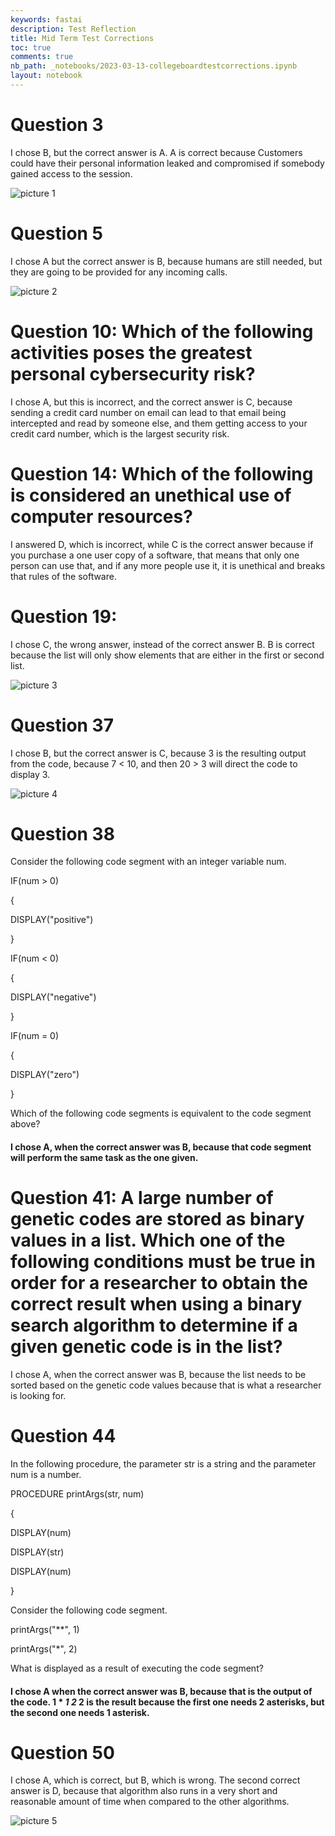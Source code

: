 ```yaml
---
keywords: fastai
description: Test Reflection
title: Mid Term Test Corrections
toc: true
comments: true
nb_path: _notebooks/2023-03-13-collegeboardtestcorrections.ipynb
layout: notebook
---
```


<!--
#################################################
### THIS FILE WAS AUTOGENERATED! DO NOT EDIT! ###
#################################################
# file to edit: _notebooks/2023-03-13-collegeboardtestcorrections.ipynb
-->

<div class="container" id="notebook-container">
        
<div class="cell border-box-sizing text_cell rendered"><div class="inner_cell">
<div class="text_cell_render border-box-sizing rendered_html">
<h1 id="Question-3">Question 3<a class="anchor-link" href="#Question-3"> </a></h1><p>I chose B, but the correct answer is A. A is correct because Customers could have their personal information leaked and compromised if somebody gained access to the session.</p>
<p><img src="/Blog/images/copied_from_nb/../images/b92028577475e173db6c0c4133f043148d5d54d15a9a9196f176f23eaa5394a9.png" alt="picture 1"></p>

</div>
</div>
</div>
<div class="cell border-box-sizing text_cell rendered"><div class="inner_cell">
<div class="text_cell_render border-box-sizing rendered_html">
<h1 id="Question-5">Question 5<a class="anchor-link" href="#Question-5"> </a></h1><p>I chose A but the correct answer is B, because humans are still needed, but they are going to be provided for any incoming calls.</p>
<p><img src="/Blog/images/copied_from_nb/../images/7557222c3290d67df7e6b11e0b0ea3406849178561924a51e6e2b01dad1df3b0.png" alt="picture 2"></p>

</div>
</div>
</div>
<div class="cell border-box-sizing text_cell rendered"><div class="inner_cell">
<div class="text_cell_render border-box-sizing rendered_html">
<h1 id="Question-10:-Which-of-the-following-activities-poses-the-greatest-personal-cybersecurity-risk?">Question 10: Which of the following activities poses the greatest personal cybersecurity risk?<a class="anchor-link" href="#Question-10:-Which-of-the-following-activities-poses-the-greatest-personal-cybersecurity-risk?"> </a></h1><p>I chose A, but this is incorrect, and the correct answer is C, because sending a credit card number on email can lead to that email being intercepted and read by someone else, and them getting access to your credit card number, which is the largest security risk.</p>

</div>
</div>
</div>
<div class="cell border-box-sizing text_cell rendered"><div class="inner_cell">
<div class="text_cell_render border-box-sizing rendered_html">
<h1 id="Question-14:-Which-of-the-following-is-considered-an-unethical-use-of-computer-resources?">Question 14: Which of the following is considered an unethical use of computer resources?<a class="anchor-link" href="#Question-14:-Which-of-the-following-is-considered-an-unethical-use-of-computer-resources?"> </a></h1><p>I answered D, which is incorrect, while C is the correct answer because if you purchase a one user copy of a software, that means that only one person can use that, and if any more people use it, it is unethical and breaks that rules of the software.</p>

</div>
</div>
</div>
<div class="cell border-box-sizing text_cell rendered"><div class="inner_cell">
<div class="text_cell_render border-box-sizing rendered_html">
<h1 id="Question-19:">Question 19:<a class="anchor-link" href="#Question-19:"> </a></h1><p>I chose C, the wrong answer, instead of the correct answer B. B is correct because the list will only show elements that are either in the first or second list.</p>
<p><img src="/Blog/images/copied_from_nb/../images/c881aee7f7db3427fd0d5d9e2da8956410dd7a524168f9f7fe88d81f29424e01.png" alt="picture 3"></p>

</div>
</div>
</div>
<div class="cell border-box-sizing text_cell rendered"><div class="inner_cell">
<div class="text_cell_render border-box-sizing rendered_html">
<h1 id="Question-37">Question 37<a class="anchor-link" href="#Question-37"> </a></h1><p>I chose B, but the correct answer is C, because 3 is the resulting output from the code, because 7 &lt; 10, and then 20 &gt; 3 will direct the code to display 3.</p>
<p><img src="/Blog/images/copied_from_nb/../images/087758a2d95c60b547a40a6c6d0966860bf4a7ca9aa024675bef2e8f6228e468.png" alt="picture 4"></p>

</div>
</div>
</div>
<div class="cell border-box-sizing text_cell rendered"><div class="inner_cell">
<div class="text_cell_render border-box-sizing rendered_html">
<h1 id="Question-38">Question 38<a class="anchor-link" href="#Question-38"> </a></h1><p>Consider the following code segment with an integer variable num.</p>
<p>IF(num &gt; 0)</p>
<p>{</p>
<p>DISPLAY("positive")</p>
<p>}</p>
<p>IF(num &lt; 0)</p>
<p>{</p>
<p>DISPLAY("negative")</p>
<p>}</p>
<p>IF(num = 0)</p>
<p>{</p>
<p>DISPLAY("zero")</p>
<p>}</p>
<p>Which of the following code segments is equivalent to the code segment above?</p>
<h4 id="I-chose-A,-when-the-correct-answer-was-B,-because-that-code-segment-will-perform-the-same-task-as-the-one-given.">I chose A, when the correct answer was B, because that code segment will perform the same task as the one given.<a class="anchor-link" href="#I-chose-A,-when-the-correct-answer-was-B,-because-that-code-segment-will-perform-the-same-task-as-the-one-given."> </a></h4>
</div>
</div>
</div>
<div class="cell border-box-sizing text_cell rendered"><div class="inner_cell">
<div class="text_cell_render border-box-sizing rendered_html">
<h1 id="Question-41:-A-large-number-of-genetic-codes-are-stored-as-binary-values-in-a-list.-Which-one-of-the-following-conditions-must-be-true-in-order-for-a-researcher-to-obtain-the-correct-result-when-using-a-binary-search-algorithm-to-determine-if-a-given-genetic-code-is-in-the-list?">Question 41: A large number of genetic codes are stored as binary values in a list. Which one of the following conditions must be true in order for a researcher to obtain the correct result when using a binary search algorithm to determine if a given genetic code is in the list?<a class="anchor-link" href="#Question-41:-A-large-number-of-genetic-codes-are-stored-as-binary-values-in-a-list.-Which-one-of-the-following-conditions-must-be-true-in-order-for-a-researcher-to-obtain-the-correct-result-when-using-a-binary-search-algorithm-to-determine-if-a-given-genetic-code-is-in-the-list?"> </a></h1><p>I chose A, when the correct answer was B, because the list needs to be sorted based on the genetic code values because that is what a researcher is looking for.</p>

</div>
</div>
</div>
<div class="cell border-box-sizing text_cell rendered"><div class="inner_cell">
<div class="text_cell_render border-box-sizing rendered_html">
<h1 id="Question-44">Question 44<a class="anchor-link" href="#Question-44"> </a></h1><p>In the following procedure, the parameter str is a string and the parameter num is a number.</p>
<p>PROCEDURE printArgs(str, num)</p>
<p>{</p>
<p>DISPLAY(num)</p>
<p>DISPLAY(str)</p>
<p>DISPLAY(num)</p>
<p>}</p>
<p>Consider the following code segment.</p>
<p>printArgs("**", 1)</p>
<p>printArgs("*", 2)</p>
<p>What is displayed as a result of executing the code segment?</p>
<h4 id="I-chose-A-when-the-correct-answer-was-B,-because-that-is-the-output-of-the-code.-1-*-1-2--2-is-the-result-because-the-first-one-needs-2-asterisks,-but-the-second-one-needs-1-asterisk.">I chose A when the correct answer was B, because that is the output of the code. 1 *<em> 1 2 </em> 2 is the result because the first one needs 2 asterisks, but the second one needs 1 asterisk.<a class="anchor-link" href="#I-chose-A-when-the-correct-answer-was-B,-because-that-is-the-output-of-the-code.-1-*-1-2--2-is-the-result-because-the-first-one-needs-2-asterisks,-but-the-second-one-needs-1-asterisk."> </a></h4>
</div>
</div>
</div>
<div class="cell border-box-sizing text_cell rendered"><div class="inner_cell">
<div class="text_cell_render border-box-sizing rendered_html">
<h1 id="Question-50">Question 50<a class="anchor-link" href="#Question-50"> </a></h1><p>I chose A, which is correct, but B, which is wrong. The second correct answer is D, because that algorithm also runs in a very short and reasonable amount of time when compared to the other algorithms.</p>
<p><img src="/Blog/images/copied_from_nb/../images/ee60599a45f6fd2e6bef5bb6d1df63ea7bfd856875169aa786d934d6b3515d68.png" alt="picture 5"></p>

</div>
</div>
</div>
</div>
 

